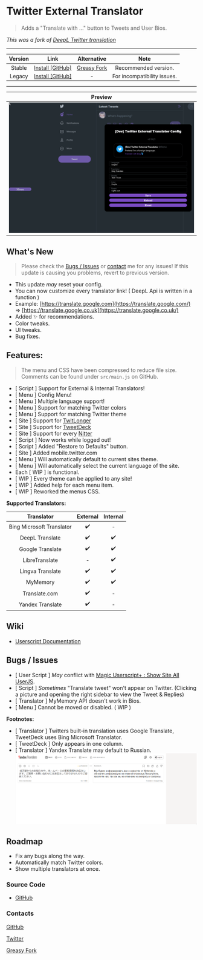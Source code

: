 # Twitter External Translator

> Adds a "Translate with ..." button to Tweets and User Bios.

*This was a fork of [DeepL Twitter translation](https://greasyfork.org/scripts/411976)*

***

| Version | Link | Alternative | Note |
|:----------:|:----------:|:----------:|:----------:|
Stable | [Install [GitHub]](https://github.com/magicoflolis/twitter-translator/releases/latest/download/twittertranslator.user.js) | [Greasy Fork](https://greasyfork.org/scripts/421643) | Recommended version.
Legacy | [Install [GitHub]](https://github.com/magicoflolis/twitter-translator/raw/master/dist/twittertranslatorlegacy.user.js) | - | For incompatibility issues.

***

| Preview |
|:----------:|
![Menu Preview](https://raw.githubusercontent.com/magicoflolis/twitter-translator/master/assets/ExternalTranslator.gif)|

## What's New

> Please check the [Bugs / Issues](#bugs--issues) or [contact](#contacts) me for any issues! If this update is causing you problems, revert to previous version.

* This update *may* reset your config.
* You can now customize every translator link! ( DeepL Api is written in a function )
* Example: [https://translate.google.com](https://translate.google.com/) => [https://translate.google.co.uk](https://translate.google.co.uk/)
* Added ✨ for recommendations.
* Color tweaks.
* UI tweaks.
* Bug fixes.

## **Features:**

> The menu and CSS have been compressed to reduce file size. Comments can be found under `src/main.js` on GitHub.

* [ Script ] Support for External & Internal Translators!
* [ Menu ] Config Menu!
* [ Menu ] Multiple language support!
* [ Menu ] Support for matching Twitter colors
* [ Menu ] Support for matching Twitter theme
* [ Site ] Support for [TwitLonger](https://www.twitlonger.com)
* [ Site ] Support for [TweetDeck](https://tweetdeck.twitter.com)
* [ Site ] Support for every [Nitter](https://github.com/zedeus/nitter/wiki/Instances#official-instances)
* [ Script ] Now works while logged out!
* [ Script ] Added "Restore to Defaults" button.
* [ Site ] Added mobile.twitter.com
* [ Menu ] Will automatically default to current sites theme.
* [ Menu ] Will automatically select the current language of the site.
* Each [ WIP ] is functional.
* [ WIP ] Every theme can be applied to any site!
* [ WIP ] Added help for each menu item.
* [ WIP ] Reworked the menus CSS.

**Supported Translators:**

 Translator | External | Internal
:-----------:|:---------:|:---------:
Bing Microsoft Translator| ✔️ | - |
DeepL Translate | ✔️ | ✔️ |
Google Translate | ✔️ | ✔️ |
LibreTranslate | - | ✔️ |
Lingva Translate | ✔️ | ✔️ |
MyMemory | ✔️ | ✔️ |
Translate.com | ✔️ | - |
Yandex Translate | ✔️ | - |

## Wiki

* [Userscript Documentation](https://github.com/magicoflolis/twitter-translator/wiki)

## Bugs / Issues

* [ User Script ] *May* conflict with [Magic Userscript+ : Show Site All UserJS](https://greasyfork.org/scripts/421603).
* [ Script ] *Sometimes* "Translate tweet" won't appear on Twitter. (Clicking a picture and opening the right sidebar to view the Tweet & Replies)
* [ Translator ] MyMemory API doesn't work in Bios.
* [ Menu ] Cannot be moved or disabled. ( WIP )

**Footnotes:**

* [ Translator ] Twitters built-in translation uses Google Translate, TweetDeck uses Bing Microsoft Translator.
* [ TweetDeck ] Only appears in one column.
* [ Translator ] Yandex Translate may default to Russian.
![YandexHelp](https://raw.githubusercontent.com/magicoflolis/twitter-translator/master/assets/ExternalTranslator4.gif)

## Roadmap

* Fix any bugs along the way.
* Automatically match Twitter colors.
* Show multiple translators at once.

### Source Code

* [GitHub](https://github.com/magicoflolis/twitter-translator)

### Contacts

[GitHub](https://github.com/magicoflolis)

[Twitter](https://twitter.com/for_lollipops)

[Greasy Fork](https://greasyfork.org/users/166061)
